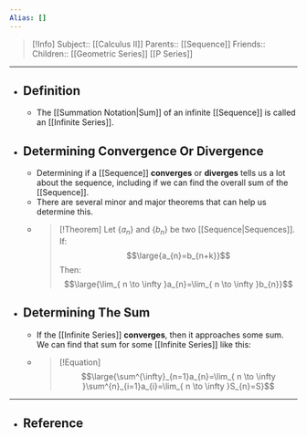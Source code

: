 ```yaml
---
Alias: []
---
```

> [!Info]
> Subject:: [[Calculus II]]
> Parents:: [[Sequence]]
> Friends:: 
> Children:: [[Geometric Series]] [[P Series]]
---
- ## Definition
	- The [[Summation Notation|Sum]] of an infinite [[Sequence]] is called an [[Infinite Series]].
- ## Determining Convergence Or Divergence
	- Determining if a [[Sequence]] **converges** or **diverges** tells us a lot about the sequence, including if we can find the overall sum of the [[Sequence]].
	- There are several minor and major theorems that can help us determine this.
	- > [!Theorem]
	  > Let $\{a_{n}\}$ and $\{b_{n}\}$ be two [[Sequence|Sequences]]. If:
	  > $$\large{a_{n}=b_{n+k}}$$
	  > Then:
	  > $$\large{\lim_{ n \to \infty }a_{n}=\lim_{ n \to \infty }b_{n}}$$
- ## Determining The Sum
	- If the [[Infinite Series]] **converges**, then it approaches some sum. We can find that sum for some [[Infinite Series]] like this:
	- > [!Equation]
	  > $$\large{\sum^{\infty}_{n=1}a_{n}=\lim_{ n \to \infty }\sum^{n}_{i=1}a_{i}=\lim_{ n \to \infty }S_{n}=S}$$
---
- ## Reference